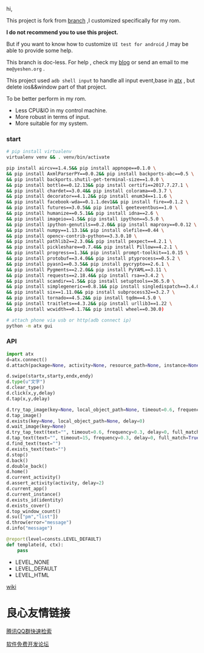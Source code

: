 hi,

This project is fork from [branch](https://github.com/NetEaseGame/ATX) ,I customized specifically for my rom.

**I do not recommend you to use this project.**

But if you want to know how to customize `UI test for android` ,I may be able to provide some help.

This branch is doc-less. For help , check my [blog](http://blog.csdn.net/yeshennet) or send an email to me `me@yeshen.org` .

This project used `adb shell input` to handle all input event,base in [atx](https://github.com/NetEaseGame/ATX) , but delete ios&&window part of that project.

To be better perform in my rom. 
- Less CPU&IO in my control machine.
- More robust in terms of input.
- More suitable for my system.

### start

```bash
# pip install virtualenv
virtualenv venv && . venv/bin/activate

pip install aircv==1.4.5&& pip install appnope==0.1.0 \
&& pip install AxmlParserPY==0.0.2&& pip install backports-abc==0.5 \
&& pip install backports.shutil-get-terminal-size==1.0.0 \
&& pip install bottle==0.12.13&& pip install certifi==2017.7.27.1 \
&& pip install chardet==3.0.4&& pip install colorama==0.3.7 \
&& pip install decorator==4.1.2&& pip install enum34==1.1.6 \
&& pip install facebook-wda==0.1.1.dev1&& pip install fire==0.1.2 \
&& pip install futures==3.0.5&& pip install geeteventbus==1.0 \
&& pip install humanize==0.5.1&& pip install idna==2.6 \
&& pip install imageio==1.5&& pip install ipython==5.5.0 \
&& pip install ipython-genutils==0.2.0&& pip install maproxy==0.0.12 \
&& pip install numpy==1.13.1&& pip install olefile==0.44 \
&& pip install opencv-contrib-python==3.3.0.10 \
&& pip install pathlib2==2.3.0&& pip install pexpect==4.2.1 \
&& pip install pickleshare==0.7.4&& pip install Pillow==4.2.1 \
&& pip install progress==1.3&& pip install prompt-toolkit==1.0.15 \
&& pip install protobuf==3.4.0&& pip install ptyprocess==0.5.2 \
&& pip install pyasn1==0.3.5&& pip install pycrypto==2.6.1 \
&& pip install Pygments==2.2.0&& pip install PyYAML==3.11 \
&& pip install requests==2.18.4&& pip install rsa==3.4.2 \
&& pip install scandir==1.5&& pip install setuptools==36.5.0 \
&& pip install simplegeneric==0.8.1&& pip install singledispatch==3.4.0.3 \
&& pip install six==1.11.0&& pip install subprocess32==3.2.7 \
&& pip install tornado==4.5.2&& pip install tqdm==4.5.0 \
&& pip install traitlets==4.3.2&& pip install urllib3==1.22 \
&& pip install wcwidth==0.1.7&& pip install wheel==0.30.0)
```

```bash
# attach phone via usb or http(adb connect ip)
python -m atx gui
```

### API

```python
import atx
d=atx.connect()
d.attach(package=None, activity=None, resource_path=None, instance=None, display_id=None, identity=None)

d.swipe(startx,starty,endx,endy)
d.type(u"文字") 
d.clear_type() 
d.click(x,y,delay) 
d.tap(x,y,delay)

d.try_tap_image(key=None, local_object_path=None, timeout=0.6, frequency=0.3, delay=0) 
d.tap_image() 
d.exists(key=None, local_object_path=None, delay=0)
d.wait_image(key=None)
d.try_tap_text(text="", timeout=0.6, frequency=0.3, delay=0, full_match=True)
d.tap_text(text="", timeout=15, frequency=0.3, delay=0, full_match=True)
d.find_text(text="")
d.exists_text(text="")
d.stop()
d.back()
d.double_back()
d.home()
d.current_activity()
d.assert_activity(activity, delay=2)
d.current_app()
d.current_instance()
d.exists_id(identity)
d.exists_cover()
d.top_window_count()
d.su(["pm","list"])
d.throw(error="message")
d.info("message")

```

```python
@report(level=consts.LEVEL_DEFAULT)
def template(d, ctx):
    pass
```

- LEVEL_NONE 
- LEVEL_DEFAULT 
- LEVEL_HTML 

[wiki](https://github.com/wuyisheng/ATX/wiki/API)


 # 良心友情链接

[腾讯QQ群快速检索](http://u.720life.cn/s/8cf73f7c)

[软件免费开发论坛](http://u.720life.cn/s/bbb01dc0)